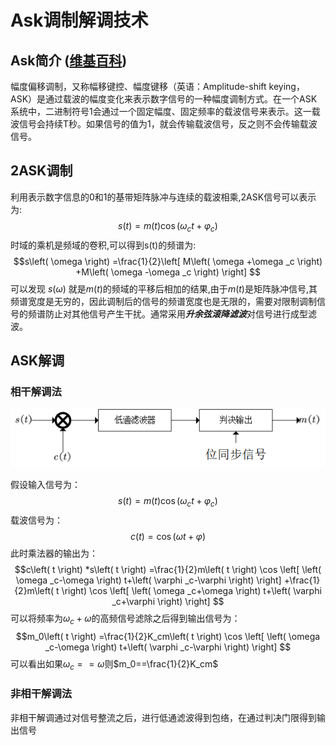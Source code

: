 # Ask调制解调技术
## Ask简介 ([维基百科](https://zh.wikipedia.org/wiki/%E5%B9%85%E7%A7%BB%E9%94%AE%E6%8E%A7))
幅度偏移调制，又称幅移键控、幅度键移（英语：Amplitude-shift keying，ASK）是通过载波的幅度变化来表示数字信号的一种幅度调制方式。在一个ASK系统中，二进制符号1会通过一个固定幅度、固定频率的载波信号来表示。这一载波信号会持续T秒。如果信号的值为1，就会传输载波信号，反之则不会传输载波信号。  
## 2ASK调制
利用表示数字信息的0和1的基带矩阵脉冲与连续的载波相乘,2ASK信号可以表示为:
$$s\left( t \right) =m\left( t \right) \cos \left( \omega _ct+\varphi _c \right) $$
时域的乘机是频域的卷积,可以得到s(t)的频谱为:
$$s\left( \omega \right) =\frac{1}{2}\left[ M\left( \omega +\omega _c \right) +M\left( \omega -\omega _c \right) \right] $$
可以发现 $s(\omega)$ 就是$m(t)$的频域的平移后相加的结果,由于$m(t)$是矩阵脉冲信号,其频谱宽度是无穷的，因此调制后的信号的频谱宽度也是无限的，需要对限制调制信号的频谱防止对其他信号产生干扰。通常采用***升余弦滚降滤波***对信号进行成型滤波。
## ASK解调
### 相干解调法
<div align="center">
    <img src="https://github.com/ShimokitaYui/AskDemodule/blob/main/imagae/image.png" alt="Ask相干解调法" />
</div>  

假设输入信号为：     
$$s\left( t \right) =m\left( t \right) \cos \left( \omega _ct+\varphi _c \right) $$
载波信号为：
$$c\left( t \right) =\cos \left( \omega t+\varphi \right) $$
此时乘法器的输出为：
$$c\left( t \right) *s\left( t \right) =\frac{1}{2}m\left( t \right) \cos \left[ \left( \omega _c-\omega \right) t+\left( \varphi _c-\varphi \right) \right] +\frac{1}{2}m\left( t \right) \cos \left[ \left( \omega _c+\omega \right) t+\left( \varphi _c+\varphi \right) \right] $$
可以将频率为$\omega_c+\omega$的高频信号滤除之后得到输出信号为：
$$m_0\left( t \right) =\frac{1}{2}K_cm\left( t \right) \cos \left[ \left( \omega _c-\omega \right) t+\left( \varphi _c-\varphi \right) \right] $$
可以看出如果$\omega_c==\omega$则$m_0==\frac{1}{2}K_cm$
### 非相干解调法
非相干解调通过对信号整流之后，进行低通滤波得到包络，在通过判决门限得到输出信号
